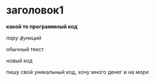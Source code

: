 # заголовок1

**какой то программный код**

*пару функций*

обычный текст

новый код

пишу свой уникальный  код, хочу много денег и на море